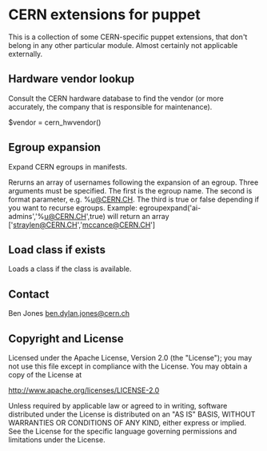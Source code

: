 CERN extensions for puppet
==========================

This is a collection of some CERN-specific puppet extensions, that don't belong
in any other particular module. Almost certainly not applicable externally.

Hardware vendor lookup
----------------------

Consult the CERN hardware database to find the vendor (or more accurately, the
company that is responsible for maintenance).

$vendor = cern_hwvendor()


Egroup expansion
----------------

Expand CERN egroups in manifests.

Rerurns an array of usernames following the expansion of an
     egroup. Three arguments must be specified. The first is the egroup
     name. The second is format parameter, e.g. %u@CERN.CH.
     The third is true or false depending if you want to recurse
     egroups. Example:
       egroupexpand('ai-admins','%u@CERN.CH',true)
     will return an array ['straylen@CERN.CH','mccance@CERN.CH']

Load class if exists
--------------------

Loads a class if the class is available.  

Contact
-------

Ben Jones <ben.dylan.jones@cern.ch>

Copyright and License
---------------------

Licensed under the Apache License, Version 2.0 (the "License");
you may not use this file except in compliance with the License.
You may obtain a copy of the License at

  http://www.apache.org/licenses/LICENSE-2.0

Unless required by applicable law or agreed to in writing, software
distributed under the License is distributed on an "AS IS" BASIS,
WITHOUT WARRANTIES OR CONDITIONS OF ANY KIND, either express or implied.
See the License for the specific language governing permissions and
limitations under the License.
